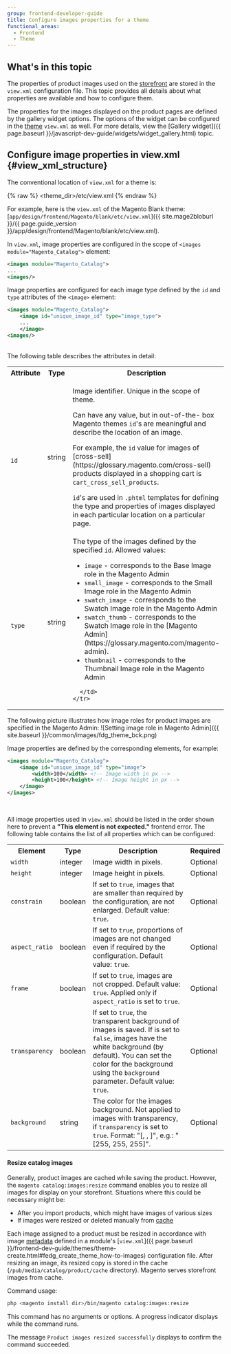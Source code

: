 ```yaml
---
group: frontend-developer-guide
title: Configure images properties for a theme
functional_areas:
  - Frontend
  - Theme
---
```


## What's in this topic ##

The properties of product images used on the [storefront](https://glossary.magento.com/storefront) are stored in the `view.xml` configuration file. This topic provides all details about what properties are available and how to configure them.

The properties for the images displayed on the product pages are defined by the gallery widget options. The options of the widget can be configured in the [theme](https://glossary.magento.com/theme) `view.xml` as well. For more details, view the [Gallery widget]({{ page.baseurl }}/javascript-dev-guide/widgets/widget_gallery.html) topic.

## Configure image properties in view.xml {#view_xml_structure}

The conventional location of `view.xml` for a theme is:

{% raw %}
	<theme_dir>/etc/view.xml
{% endraw %}

For example, here is the `view.xml` of the Magento Blank theme: [`app/design/frontend/Magento/blank/etc/view.xml`]({{ site.mage2bloburl }}/{{ page.guide_version }}/app/design/frontend/Magento/blank/etc/view.xml).


In `view.xml`, image properties are configured in the scope of `<images module="Magento_Catalog">` element:

```xml
<images module="Magento_Catalog">
...
<images/>
```

Image properties are configured for each image type defined by the `id` and `type` attributes of the `<image>` element:

```xml
<images module="Magento_Catalog">
	<image id="unique_image_id" type="image_type">
	...
	</image>
<images/>
```

<br>
The following table describes the attributes in detail:
<table>
  <tbody>
    <tr>
      <th>Attribute</th>
      <th>Type</th>
      <th>Description</th>
    </tr>
    <tr>
      <td>
        <code>
          id
        </code>
      </td>
      <td>
        string
      </td>
      <td>
        <p>Image identifier. Unique in the scope of theme.</p> <p>
Can have any value, but in out-of-the- box Magento themes <code>id</code>'s are meaningful and describe the location of an image.</p><p> For example, the <code>id</code> value for images of [cross-sell](https://glossary.magento.com/cross-sell) products displayed in a shopping cart is <code>cart_cross_sell_products</code>.</p> <p><code>id</code>'s are used in <code>.phtml</code> templates for defining the type and properties of images displayed in each particular location on a particular page.</p>
      </td>
    </tr>
    <tr>
      <td>
        <code>
          type
        </code>
      </td>
      <td>
        string
      </td>
      <td>
        The type of the images defined by the specified <code>id</code>. Allowed values:
        <ul>
        <li><code>image</code> - corresponds to the Base Image role in the Magento Admin</li>
        <li><code>small_image</code> - corresponds to the Small Image role in the Magento Admin</li>
        <li><code>swatch_image</code> - corresponds to the Swatch Image role in the Magento Admin</li>
        <li><code>swatch_thumb</code> - corresponds to the Swatch Image role in the [Magento Admin](https://glossary.magento.com/magento-admin).</li>
        <li><code>thumbnail</code> - corresponds to the Thumbnail Image role in the Magento Admin</li>
        </ul>

      </td>
    </tr>
</tbody>
</table>

The following picture illustrates how image roles for product images are specified in the Magento Admin:
![Setting image role in Magento Admin]({{ site.baseurl }}/common/images/fdg_theme_bck.png)

Image properties are defined by the corresponding elements, for example:

```xml
<images module="Magento_Catalog">
    <image id="unique_image_id" type="image">
        <width>100</width> <!-- Image width in px -->
        <height>100</height> <!-- Image height in px -->
    </image>
</images>
```

<br>

All image properties used in `view.xml` should be listed in the order shown here to prevent a **"This element is not expected."** frontend error. The following table contains the list of all properties which can be configured:
<table>
  <tbody>
    <tr>
      <th>
        Element
      </th>
      <th>
        Type
      </th>
      <th>
        Description
      </th>
      <th>
        Required
      </th>
    </tr>
    <tr>
      <td>
        <code>width</code>
      </td>
      <td>
        integer
      </td>
      <td>
        Image width in pixels.
      </td>
      <td>
        Optional
      </td>
    </tr>
    <tr>
      <td>
        <code>height</code>
      </td>
      <td>
        integer
      </td>
      <td>
        Image height in pixels.
      </td>
      <td>
        Optional
      </td>
    </tr>
    <tr>
      <td>
        <code>constrain</code>
      </td>
      <td>
        boolean
      </td>
      <td>
        If set to <code>true</code>, images that are smaller than
        required by the configuration, are not enlarged. Default
        value: <code>true</code>.
      </td>
      <td>
        Optional
      </td>
    </tr>
    <tr>
      <td>
        <code>aspect_ratio</code>
      </td>
      <td>
        boolean
      </td>
      <td>
        If set to <code>true</code>, proportions of images are not
        changed even if required by the configuration. Default
        value: <code>true</code>.
      </td>
      <td>
        Optional
      </td>
    </tr>
    <tr>
      <td>
        <code>frame</code>
      </td>
      <td>
        boolean
      </td>
      <td>
        If set to <code>true</code>, images are not cropped.
        Default value: <code>true</code>. Applied only if
        <code>aspect_ratio</code> is set to <code>true</code>.
      </td>
      <td>
        Optional
      </td>
    </tr>
    <tr>
      <td>
        <code>transparency</code>
      </td>
      <td>
        boolean
      </td>
      <td>
        If set to <code>true</code>, the transparent background of
        images is saved. If is set to <code>false</code>, images
        have the white background (by default). You can set the
        color for the background using the <code>background</code>
        parameter. Default value: <code>true</code>.
      </td>
      <td>
        Optional
      </td>
    </tr>
    <tr>
      <td>
        <code>background</code>
      </td>
      <td>
        string
      </td>
      <td>
        The color for the images background. Not applied to images
        with transparency, if <code>transparency</code> is set to
        <code>true</code>. Format: "[, , ]", e.g.: "[255,
        255, 255]".
      </td>
      <td>
        Optional
      </td>
    </tr>
  </tbody>
</table>

#### Resize catalog images

Generally, product images are cached while saving the product. However, the `magento catalog:images:resize` command enables you to resize all images for display on your storefront. Situations where this could be necessary might be:

* After you import products, which might have images of various sizes
* If images were resized or deleted manually from [cache](https://glossary.magento.com/cache)

Each image assigned to a product must be resized in accordance with image [metadata](https://glossary.magento.com/metadata) defined in a module's [`view.xml`]({{ page.baseurl }}/frontend-dev-guide/themes/theme-create.html#fedg_create_theme_how-to-images) configuration file. After resizing an image, its resized copy is stored in the cache (`/pub/media/catalog/product/cache` directory). Magento serves storefront images from cache.

Command usage:

```bash
php <magento install dir>/bin/magento catalog:images:resize
```

This command has no arguments or options. A progress indicator displays while the command runs.

The message `Product images resized successfully` displays to confirm the command succeeded.

